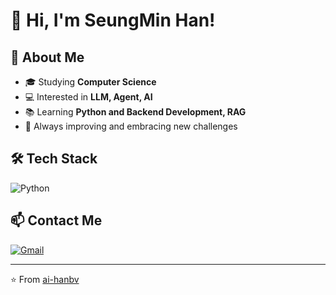 # 👋 Hi, I'm SeungMin Han!

## 🚀 About Me
- 🎓 Studying **Computer Science**
- 💻 Interested in **LLM, Agent, AI**
- 📚 Learning **Python and Backend Development, RAG**
- 🌱 Always improving and embracing new challenges

## 🛠️ Tech Stack
![Python](https://img.shields.io/badge/Python-3776AB?style=for-the-badge&logo=python&logoColor=white)

## 📫 Contact Me
[![Gmail](https://img.shields.io/badge/Gmail-D14836?style=for-the-badge&logo=gmail&logoColor=white)](mailto:hanbv@baver.com)

---
⭐️ From [ai-hanbv](https://github.com/ai-hanbv)
